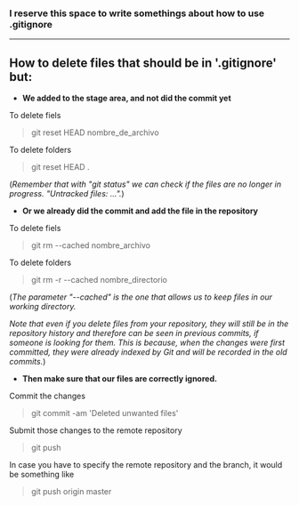 ### I reserve this space to write somethings about how to use **.gitignore**

---

## How to delete files that should be in '.gitignore' but:

- **We added to the stage area, and not did the commit yet**

To delete fiels
> git reset HEAD nombre_de_archivo

To delete folders
> git reset HEAD .

 (*Remember that with "git status" we can check if the files are no longer in progress. "Untracked files: …".*)


- **Or we already did the commit and add the file in the repository**

To delete fiels
> git rm --cached nombre_archivo

To delete folders
> git rm -r --cached nombre_directorio

(*The parameter "--cached" is the one that allows us to keep files in our working directory.*

*Note that even if you delete files from your repository, they will still be in the repository history and therefore can be seen in previous commits, if someone is looking for them. This is because, when the changes were first committed, they were already indexed by Git and will be recorded in the old commits.*)


- **Then make sure that our files are correctly ignored.**

Commit the changes
> git commit -am 'Deleted unwanted files'

Submit those changes to the remote repository
> git push

In case you have to specify the remote repository and the branch, it would be something like
> git push origin master
